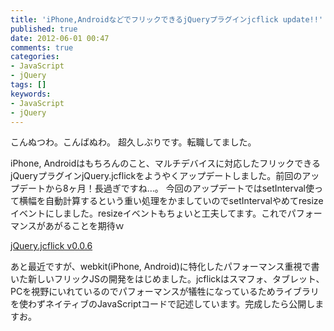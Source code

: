```yaml
---
title: 'iPhone,AndroidなどでフリックできるjQueryプラグインjcflick update!!'
published: true
date: 2012-06-01 00:47
comments: true
categories:
- JavaScript
- jQuery
tags: []
keywords:
- JavaScript
- jQuery
---
```

こんぬつわ。こんばぬわ。
超久しぶりです。転職してました。

iPhone, Androidはもちろんのこと、マルチデバイスに対応したフリックできるjQueryプラグインjQuery.jcflickをようやくアップデートしました。前回のアップデートから8ヶ月！長過ぎですね…。
今回のアップデートではsetInterval使って横幅を自動計算するという重い処理をかましていのでsetIntervalやめてresizeイベントにしました。resizeイベントもちょいと工夫してます。これでパフォーマンスがあがることを期待ｗ

[jQuery.jcflick v0.0.6](http://tpl.funnythingz.com/js/jcflick/ "jQuery.jcflick v0.0.6")

あと最近ですが、webkit(iPhone, Android)に特化したパフォーマンス重視で書いた新しいフリックJSの開発をはじめました。jcflickはスマフォ、タブレット、PCを視野にいれているのでパフォーマンスが犠牲になっているためライブラリを使わずネイティブのJavaScriptコードで記述しています。完成したら公開しますお。